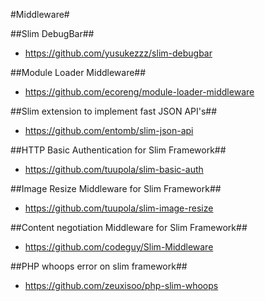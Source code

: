 #Middleware#

##Slim DebugBar##
- https://github.com/yusukezzz/slim-debugbar

##Module Loader Middleware##
- https://github.com/ecoreng/module-loader-middleware

##Slim extension to implement fast JSON API's##
- https://github.com/entomb/slim-json-api

##HTTP Basic Authentication for Slim Framework##
- https://github.com/tuupola/slim-basic-auth

##Image Resize Middleware for Slim Framework##
- https://github.com/tuupola/slim-image-resize

##Content negotiation Middleware for Slim Framework##
- https://github.com/codeguy/Slim-Middleware

##PHP whoops error on slim framework##
- https://github.com/zeuxisoo/php-slim-whoops
